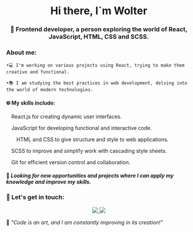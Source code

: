 <div id="header" align="center">
  <h1>Hi there, I`m Wolter</h1>
  <h3>🚀 Frontend developer, a person exploring the world of React, JavaScript, HTML, CSS and SCSS.</h3>
</div>

### About me:

    •💻 I'm working on various projects using React, trying to make them creative and functional.
    
    •📚 I am studying the best practices in web development, delving into the world of modern technologies.

#### 🌐 My skills include:

  <img src="https://cdn.jsdelivr.net/gh/devicons/devicon/icons/react/react-original.svg" width="10" height="10" /> React.js for creating dynamic user interfaces.

  <img src="https://cdn.jsdelivr.net/gh/devicons/devicon/icons/javascript/javascript-plain.svg" width="10" height="10"/> JavaScript for developing functional and interactive code.

  <img src="https://cdn.jsdelivr.net/gh/devicons/devicon/icons/html5/html5-plain.svg" width="10" height="10"/> <img src="https://cdn.jsdelivr.net/gh/devicons/devicon/icons/css3/css3-plain.svg" width="10" height="10"/> HTML and CSS to give structure and style to web applications.

  <img src="https://cdn.jsdelivr.net/gh/devicons/devicon/icons/sass/sass-original.svg" width="10" height="10"/> SCSS to improve and simplify work with cascading style sheets.

  <img src="https://cdn.jsdelivr.net/gh/devicons/devicon/icons/git/git-original.svg" width="10" height="10"/> Git for efficient version control and collaboration.

#### 🌱 _Looking for new opportunities and projects where I can apply my knowledge and improve my skills._

### 🔗 Let's get in touch:
    
<div id="socials" align="center">
  <a href="[linkedin-url](https://www.linkedin.com/in/vladimir-vorobiov-bba858293/)">
    <img src="https://img.shields.io/badge/https%3A%2F%2Fwww.linkedin.com%2Fin%2Fvladimir-vorobiov-bba858293%2F
"/>
  </a>
  <a href="[telegram-url](https://msng.link/o?vvorobiov=tg)">
    <img src="https://img.shields.io/badge/https%3A%2F%2Fwww.linkedin.com%2Fin%2Fvladimir-vorobiov-bba858293%2F
"/>
  </a>
</div>

🚀 _“Code is an art, and I am constantly improving in its creation!”_

<!--
**wolterGray/wolterGray** is a ✨ _special_ ✨ repository because its `README.md` (this file) appears on your GitHub profile.

Here are some ideas to get you started:

- 🔭 I’m currently working on ...
- 🌱 I’m currently learning ...
- 👯 I’m looking to collaborate on ...
- 🤔 I’m looking for help with ...
- 💬 Ask me about ...
- 📫 How to reach me: ...
- 😄 Pronouns: ...
- ⚡ Fun fact: ...
-->

